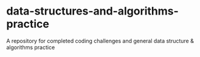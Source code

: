 # data-structures-and-algorithms-practice
A repository for completed coding challenges and general data structure &amp; algorithms practice
